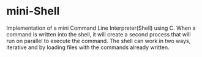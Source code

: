 # mini-Shell
Implementation of a mini Command Line Interpreter(Shell) using C.
When a command is written into the shell, it will create a second process that will run on parallel to execute the command. The shell can work in two ways, iterative and by loading files with the commands already written.
